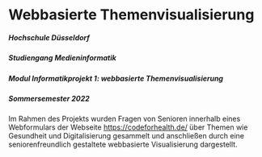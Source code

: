 # Webbasierte Themenvisualisierung

##### Hochschule Düsseldorf
##### Studiengang Medieninformatik
##### Modul Informatikprojekt 1: webbasierte Themenvisualisierung
##### Sommersemester 2022

Im Rahmen des Projekts wurden Fragen von Senioren innerhalb eines Webformulars der Webseite https://codeforhealth.de/ über Themen wie Gesundheit und Digitalisierung gesammelt und anschließen durch eine seniorenfreundlich gestaltete webbasierte Visualisierung dargestellt.


